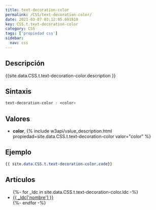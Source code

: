 ```yaml
---
title: text-decoration-color
permalink: /CSS/text-decoration-color/
date: 2021-03-07 03:12:05.691910
key: CSS.t.text-decoration-color
category: CSS
tags: ['propiedad css']
sidebar: 
  nav: css
---
```


## Descripción
{{site.data.CSS.t.text-decoration-color.description }}

## Sintaxis
~~~css
text-decoration-color : <color>
~~~

## Valores
* **color**,  {% include w3api/value_description.html propiedad=site.data.CSS.t.text-decoration-color valor="color" %}

## Ejemplo
~~~css
{{ site.data.CSS.t.text-decoration-color.code}}
~~~

## Artículos
<ul>
{%- for _ldc in site.data.CSS.t.text-decoration-color.ldc -%}
   <li>
       <a href="{{_ldc['url'] }}">{{ _ldc['nombre'] }}</a>
   </li>
{%- endfor -%}
</ul>
